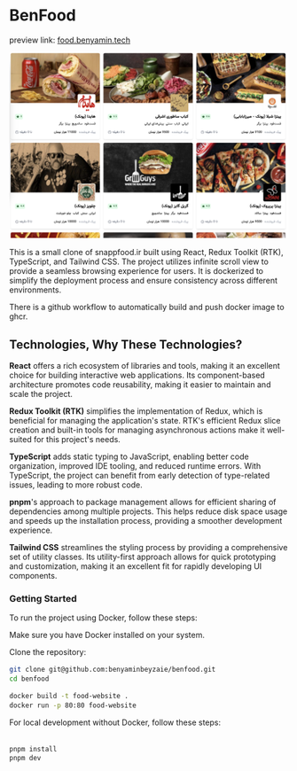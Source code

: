 # BenFood

preview link: [food.benyamin.tech](https://food.benyamin.tech)

![BenFood](screenshots/1.png "BenFood")

This is a small clone of snappfood.ir built using React, Redux Toolkit (RTK), TypeScript, and Tailwind CSS. The project utilizes infinite scroll view to provide a seamless browsing experience for users. It is dockerized to simplify the deployment process and ensure consistency across different environments.

There is a github workflow to automatically build and push docker image to ghcr.

## Technologies, Why These Technologies?

**React** offers a rich ecosystem of libraries and tools, making it an excellent choice for building interactive web applications. Its component-based architecture promotes code reusability, making it easier to maintain and scale the project.

**Redux Toolkit (RTK)** simplifies the implementation of Redux, which is beneficial for managing the application's state. RTK's efficient Redux slice creation and built-in tools for managing asynchronous actions make it well-suited for this project's needs.

**TypeScript** adds static typing to JavaScript, enabling better code organization, improved IDE tooling, and reduced runtime errors. With TypeScript, the project can benefit from early detection of type-related issues, leading to more robust code.

**pnpm**'s approach to package management allows for efficient sharing of dependencies among multiple projects. This helps reduce disk space usage and speeds up the installation process, providing a smoother development experience.

**Tailwind CSS** streamlines the styling process by providing a comprehensive set of utility classes. Its utility-first approach allows for quick prototyping and customization, making it an excellent fit for rapidly developing UI components.

### Getting Started

To run the project using Docker, follow these steps:

Make sure you have Docker installed on your system.

Clone the repository:

```bash
git clone git@github.com:benyaminbeyzaie/benfood.git
cd benfood
```

```bash
docker build -t food-website .
docker run -p 80:80 food-website
```

For local development without Docker, follow these steps:

```bash

pnpm install
pnpm dev
```
